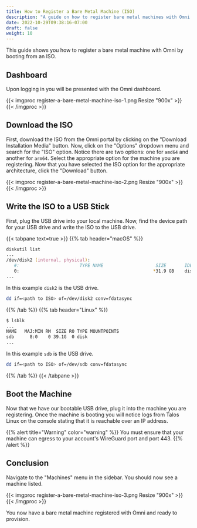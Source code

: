 ```yaml
---
title: How to Register a Bare Metal Machine (ISO)
description: "A guide on how to register bare metal machines with Omni using an ISO."
date: 2022-10-29T09:38:16-07:00
draft: false
weight: 10
---
```


This guide shows you how to register a bare metal machine with Omni by booting from an ISO.

## Dashboard

Upon logging in you will be presented with the Omni dashboard.

{{< imgproc register-a-bare-metal-machine-iso-1.png Resize "900x" >}}
{{< /imgproc >}}

## Download the ISO

First, download the ISO from the Omni portal by clicking on the "Download Installation Media" button.
Now, click on the "Options" dropdown menu and search for the "ISO" option.
Notice there are two options: one for `amd64` and another for `arm64`.
Select the appropriate option for the machine you are registering.
Now that you have selected the ISO option for the appropriate architecture, click the "Download" button.

{{< imgproc register-a-bare-metal-machine-iso-2.png Resize "900x" >}}
{{< /imgproc >}}

## Write the ISO to a USB Stick

First, plug the USB drive into your local machine.
Now, find the device path for your USB drive and write the ISO to the USB drive.

{{< tabpane text=true >}}
{{% tab header="macOS" %}}

```zsh
diskutil list
...
/dev/disk2 (internal, physical):
   #:                       TYPE NAME                    SIZE       IDENTIFIER
   0:                                                   *31.9 GB    disk2
...
```

In this example `disk2` is the USB drive.

```zsh
dd if=<path to ISO> of=/dev/disk2 conv=fdatasync
```

{{% /tab %}}
{{% tab header="Linux" %}}

```zsh
$ lsblk
...
NAME   MAJ:MIN RM  SIZE RO TYPE MOUNTPOINTS
sdb      8:0    0 39.1G  0 disk
...
```

In this example `sdb` is the USB drive.


```bash
dd if=<path to ISO> of=/dev/sdb conv=fdatasync
```

{{% /tab %}}
{{< /tabpane >}}

## Boot the Machine

Now that we have our bootable USB drive, plug it into the machine you are registering.
Once the machine is booting you will notice logs from Talos Linux on the console stating that it is reachable over an IP address.

{{% alert title="Warning" color="warning" %}}
You must ensure that your machine can egress to your account's WireGuard port and port 443.
{{% /alert %}}

## Conclusion

Navigate to the "Machines" menu in the sidebar.
You should now see a machine listed.

{{< imgproc register-a-bare-metal-machine-iso-3.png Resize "900x" >}}
{{< /imgproc >}}

You now have a bare metal machine registered with Omni and ready to provision.
